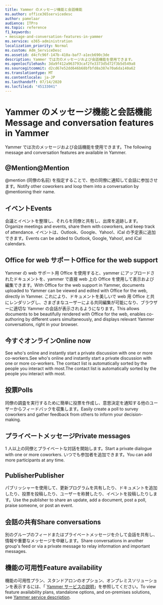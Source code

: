 ```yaml
---
title: Yammer のメッセージ機能と会話機能
ms.author: office365servicedesc
author: pamelaar
audience: ITPro
ms.topic: reference
f1_keywords:
- message-and-conversation-features-in-yammer
ms.service: o365-administration
localization_priority: Normal
ms.custom: Adm_ServiceDesc
ms.assetid: d4cfc96f-147b-410a-baf7-a1ecb690c3de
description: Yammer では次のメッセージおよび会話機能を使用できます。
ms.openlocfilehash: 3da9f412a963793caf2fe3373d5d72f3b5d549a8
ms.sourcegitcommit: d2cd67e52dd646b68bfbfd8a387e70a6da140a62
ms.translationtype: MT
ms.contentlocale: ja-JP
ms.lasthandoff: 07/14/2020
ms.locfileid: "45133041"
---
```

# <a name="message-and-conversation-features-in-yammer"></a><span data-ttu-id="eaa30-103">Yammer のメッセージ機能と会話機能</span><span class="sxs-lookup"><span data-stu-id="eaa30-103">Message and conversation features in Yammer</span></span>

<span data-ttu-id="eaa30-104">Yammer では次のメッセージおよび会話機能を使用できます。</span><span class="sxs-lookup"><span data-stu-id="eaa30-104">The following message and conversation features are available in Yammer.</span></span>
  
## <a name="mention"></a><span data-ttu-id="eaa30-105">@Mention</span><span class="sxs-lookup"><span data-stu-id="eaa30-105">@Mention</span></span>

<span data-ttu-id="eaa30-106">@mention (同僚の名前) を指定することで、他の同僚に通知して会話に参加させます。</span><span class="sxs-lookup"><span data-stu-id="eaa30-106">Notify other coworkers and loop them into a conversation by @mentioning their name.</span></span>

## <a name="events"></a><span data-ttu-id="eaa30-107">イベント</span><span class="sxs-lookup"><span data-stu-id="eaa30-107">Events</span></span>

<span data-ttu-id="eaa30-108">会議とイベントを整理し、それらを同僚と共有し、出席を追跡します。</span><span class="sxs-lookup"><span data-stu-id="eaa30-108">Organize meetings and events, share them with coworkers, and keep track of attendance.</span></span> <span data-ttu-id="eaa30-109">イベントは、Outlook、Google、Yahoo!、iCal の予定表に追加できます。</span><span class="sxs-lookup"><span data-stu-id="eaa30-109">Events can be added to Outlook, Google, Yahoo!, and iCal calendars.</span></span>
  
## <a name="office-for-the-web-support"></a><span data-ttu-id="eaa30-110">Office for web サポート</span><span class="sxs-lookup"><span data-stu-id="eaa30-110">Office for the web support</span></span>

<span data-ttu-id="eaa30-111">Yammer の web サポート用 Office を使用すると、yammer にアップロードされたドキュメントを、yammer で直接 web 上の Office を使用して表示および編集できます。</span><span class="sxs-lookup"><span data-stu-id="eaa30-111">With Office for the web support in Yammer, documents uploaded to Yammer can be viewed and edited with Office for the web, directly in Yammer.</span></span> <span data-ttu-id="eaa30-112">これにより、ドキュメントを美しいで web 用 Office と共にレンダリングし、さまざまなユーザーによる共同編集が可能になり、ブラウザーに適切な Yammer の会話が表示されるようになります。</span><span class="sxs-lookup"><span data-stu-id="eaa30-112">This allows documents to be beautifully rendered with Office for the web, enables co-authoring by different users simultaneously, and displays relevant Yammer conversations, right in your browser.</span></span>

## <a name="online-now"></a><span data-ttu-id="eaa30-113">今すぐオンライン</span><span class="sxs-lookup"><span data-stu-id="eaa30-113">Online now</span></span>

<span data-ttu-id="eaa30-114">See who's online and instantly start a private discussion with one or more co-workers.</span><span class="sxs-lookup"><span data-stu-id="eaa30-114">See who's online and instantly start a private discussion with one or more co-workers.</span></span> <span data-ttu-id="eaa30-115">The contact list is automatically sorted by the people you interact with most.</span><span class="sxs-lookup"><span data-stu-id="eaa30-115">The contact list is automatically sorted by the people you interact with most.</span></span>

## <a name="polls"></a><span data-ttu-id="eaa30-116">投票</span><span class="sxs-lookup"><span data-stu-id="eaa30-116">Polls</span></span>

<span data-ttu-id="eaa30-117">同僚の調査を実行するために簡単に投票を作成し、意思決定を通知する他のユーザーからフィードバックを収集します。</span><span class="sxs-lookup"><span data-stu-id="eaa30-117">Easily create a poll to survey coworkers and gather feedback from others to inform your decision-making.</span></span>
  
## <a name="private-messages"></a><span data-ttu-id="eaa30-118">プライベートメッセージ</span><span class="sxs-lookup"><span data-stu-id="eaa30-118">Private messages</span></span>

<span data-ttu-id="eaa30-119">1 人以上の同僚とプライベートな対話を開始します。</span><span class="sxs-lookup"><span data-stu-id="eaa30-119">Start a private dialogue with one or more coworkers.</span></span> <span data-ttu-id="eaa30-120">いつでも参加者を追加できます。</span><span class="sxs-lookup"><span data-stu-id="eaa30-120">You can add more participants at any time.</span></span>

## <a name="publisher"></a><span data-ttu-id="eaa30-121">Publisher</span><span class="sxs-lookup"><span data-stu-id="eaa30-121">Publisher</span></span>

<span data-ttu-id="eaa30-122">パブリッシャーを使用して、更新プログラムを共有したり、ドキュメントを追加したり、投票を投稿したり、ユーザーを称賛したり、イベントを投稿したりします。</span><span class="sxs-lookup"><span data-stu-id="eaa30-122">Use the publisher to share an update, add a document, post a poll, praise someone, or post an event.</span></span>
    
## <a name="share-conversations"></a><span data-ttu-id="eaa30-123">会話の共有</span><span class="sxs-lookup"><span data-stu-id="eaa30-123">Share conversations</span></span>

<span data-ttu-id="eaa30-124">別のグループのフィードまたはプライベートメッセージを介して会話を共有し、情報や重要なメッセージを中継します。</span><span class="sxs-lookup"><span data-stu-id="eaa30-124">Share conversations in another group's feed or via a private message to relay information and important messages.</span></span>
  
## <a name="feature-availability"></a><span data-ttu-id="eaa30-125">機能の可用性</span><span class="sxs-lookup"><span data-stu-id="eaa30-125">Feature availability</span></span>

<span data-ttu-id="eaa30-126">機能の可用性プラン、スタンドアロンのオプション、オンプレミスソリューションを表示するには、「 [Yammer サービスの説明](yammer-service-description.md)」を参照してください。</span><span class="sxs-lookup"><span data-stu-id="eaa30-126">To view feature availability plans, standalone options, and on-premises solutions, see [Yammer service description](yammer-service-description.md).</span></span>
  